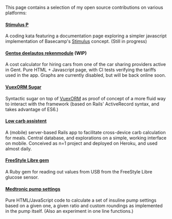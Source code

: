 This page contains a selection of my open source contributions on various platforms: 

#### [Stimulus P](//bert.bruynooghe-poelt.com/stimulusP)

A coding kata featuring a documentation page exploring a simpler javascript implementation of Basecamp's [Stimulus](https://stimulus.hotwire.dev) concept. (Still in progress) 

#### [Gentse deelautos rekenmodule](https://github.com/GentseDeelautos/rekenmodule) (WIP)

A cost calculator for hiring cars from one of the car sharing providers active in Gent. Pure HTML + Javascript page, with CI tests verifying the tariffs used in the app. Graphs are currently disabled, but will be back online soon.

#### [VuexORM Sugar](https://gitlab.com/BertBruynooghe/vuex-orm-sugar)

Syntactic sugar on top of [VuexORM](https://github.com/vuex-orm/vuex-orm) as proof of concept of a more fluid way to interact with the framework (based on Rails' ActiveRecord syntax, and takes advantage of ES6.)  

#### [Low carb assistent](https://github.com/bertBruynooghe/lo_carb_assistent)

A (mobile) server-based Rails app to facilitate cross-device carb calculation for meals. Central database, and explorations on a simple, working interface on mobile.
Conceived as n=1 project and deployed on Heroku, and used almost daily.

#### [FreeStyle Libre gem](https://github.com/bertBruynooghe/freestyle_libre)

A Ruby gem for reading out values from USB from the FreeStyle Libre glucose sensor.

#### [Medtronic pump settings](https://jsfiddle.net/bertBruynooghe/8karfy5L/)

Pure HTML/JavaScript code to calculate a set of insuline pump settings based on a given one, a given ratio and custom roundings as implemented in the pump itself.
(Also an experiment in one line functions.)
